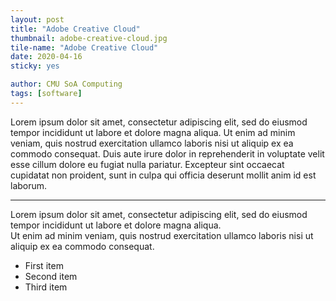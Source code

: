 ```yaml
---
layout: post
title: "Adobe Creative Cloud"
thumbnail: adobe-creative-cloud.jpg
tile-name: "Adobe Creative Cloud"
date: 2020-04-16
sticky: yes

author: CMU SoA Computing
tags: [software]
---
```


Lorem ipsum dolor sit amet, consectetur adipiscing elit, sed do eiusmod tempor incididunt ut labore et dolore magna aliqua. Ut enim ad minim veniam, quis nostrud exercitation ullamco laboris nisi ut aliquip ex ea commodo consequat. Duis aute irure dolor in reprehenderit in voluptate velit esse cillum dolore eu fugiat nulla pariatur. Excepteur sint occaecat cupidatat non proident, sunt in culpa qui officia deserunt mollit anim id est laborum.
 
---

Lorem ipsum dolor sit amet, consectetur adipiscing elit, sed do eiusmod tempor incididunt ut labore et dolore magna aliqua. 
<br>
Ut enim ad minim veniam, quis nostrud exercitation ullamco laboris nisi ut aliquip ex ea commodo consequat. 

- First item
- Second item
- Third item


